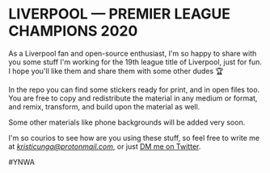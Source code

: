 # LIVERPOOL — PREMIER LEAGUE CHAMPIONS 2020

As a Liverpool fan and open-source enthusiast, I'm so happy to share with you some stuff I'm working for the 19th league title of Liverpool, just for fun. I hope you'll like them and share them with some other dudes 🏆

In the repo you can find some stickers ready for print, and in open files too. You are free to copy and redistribute the material in any medium or format, and remix, transform, and build upon the material as well.

Some other materials like phone backgrounds will be added very soon.

I'm so courios to see how are you using these stuff, so feel free to write me at *kristicunga@protonmail.com*, or just [DM me on Twitter](https://twitter.com/kristicunga).

#YNWA
